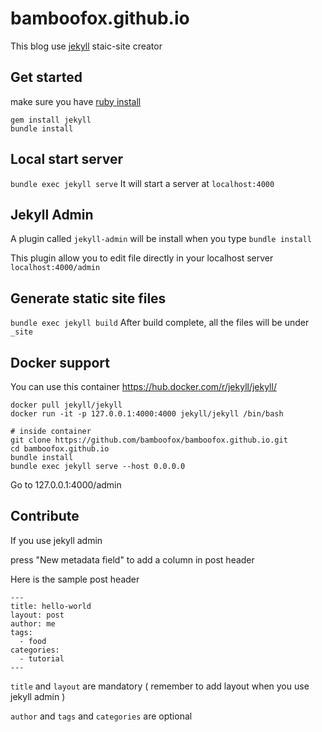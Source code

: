 # bamboofox.github.io

This blog use [jekyll](http://jekyllrb.com/) staic-site creator

## Get started

make sure you have [ruby install](https://www.ruby-lang.org/zh_tw/documentation/installation/)

```
gem install jekyll
bundle install
```

## Local start server

`bundle exec jekyll serve` It will start a server at `localhost:4000`

## Jekyll Admin

A plugin called `jekyll-admin` will be install when you type `bundle install`

This plugin allow you to edit file directly in your localhost server `localhost:4000/admin`

## Generate static site files

`bundle exec jekyll build` After build complete, all the files will be under `_site`

## Docker support

You can use this container https://hub.docker.com/r/jekyll/jekyll/

```
docker pull jekyll/jekyll
docker run -it -p 127.0.0.1:4000:4000 jekyll/jekyll /bin/bash

# inside container
git clone https://github.com/bamboofox/bamboofox.github.io.git
cd bamboofox.github.io
bundle install
bundle exec jekyll serve --host 0.0.0.0
```

Go to 127.0.0.1:4000/admin

## Contribute

If you use jekyll admin

press "New metadata field" to add a column in post header

Here is the sample post header

```
---
title: hello-world
layout: post
author: me
tags:
  - food
categories:
  - tutorial
---
```

`title` and `layout` are mandatory ( remember to add layout when you use jekyll admin )

`author` and `tags` and `categories` are optional
